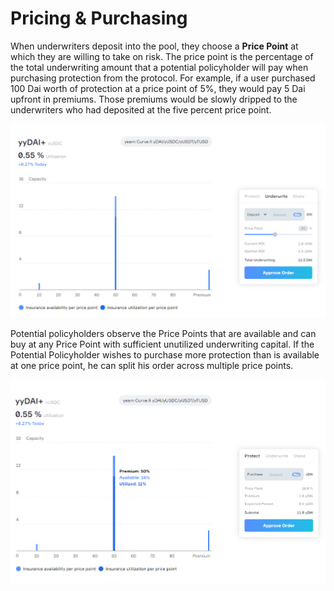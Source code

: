 # Pricing & Purchasing

When underwriters deposit into the pool, they choose a **Price Point** at which they are willing to take on risk. The price point is the percentage of the total underwriting amount that a potential policyholder will pay when purchasing protection from the protocol. For example, if a user purchased 100 Dai worth of protection at a price point of 5%, they would pay 5 Dai upfront in premiums. Those premiums would be slowly dripped to the underwriters who had deposited at the five percent price point. 

![Underwriting User Interface](../.gitbook/assets/image%20%288%29.png)

Potential policyholders observe the Price Points that are available and can buy at any Price Point with sufficient unutilized underwriting capital. If the Potential Policyholder wishes to purchase more protection than is available at one price point, he can split his order across multiple price points. 

![Purchasing User interface](../.gitbook/assets/image%20%287%29.png)





